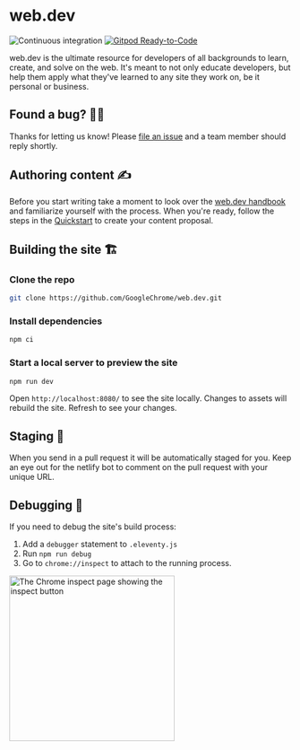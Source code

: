 # web.dev

![Continuous integration](https://github.com/GoogleChrome/web.dev/workflows/Continuous%20integration/badge.svg)
[![Gitpod Ready-to-Code](https://img.shields.io/badge/Gitpod-Ready--to--Code-blue?logo=gitpod)](https://gitpod.io/#https://github.com/GoogleChrome/web.dev)

web.dev is the ultimate resource for developers of all backgrounds to learn,
create, and solve on the web. It's meant to not only educate developers, but
help them apply what they've learned to any site they work on, be it personal or
business.

## Found a bug? 👷‍♀️

Thanks for letting us know! Please [file an issue](https://github.com/GoogleChrome/web.dev/issues/new?assignees=&labels=bug&template=bug_report.md&title=) and a team member should reply shortly.

## Authoring content ✍️

Before you start writing take a moment to look over the [web.dev
handbook](https://web.dev/handbook) and familiarize yourself with the process.
When you're ready, follow the steps in the
[Quickstart](https://web.dev/handbook/quick-start/) to create your content
proposal.

## Building the site 🏗

### Clone the repo

```bash
git clone https://github.com/GoogleChrome/web.dev.git
```

### Install dependencies

```bash
npm ci
```

### Start a local server to preview the site

```bash
npm run dev
```

Open `http://localhost:8080/` to see the site locally. Changes to assets will
rebuild the site. Refresh to see your changes.

## Staging 🕺

When you send in a pull request it will be automatically staged for you. Keep an
eye out for the netlify bot to comment on the pull request with your unique URL.

## Debugging 🐛

If you need to debug the site's build process:

1. Add a `debugger` statement to `.eleventy.js`
1. Run `npm run debug`
1. Go to `chrome://inspect` to attach to the running process.

<img
  width="295"
  alt="The Chrome inspect page showing the inspect button"
  src="https://user-images.githubusercontent.com/1066253/61085691-bf125a00-a3e5-11e9-9151-58bd8a50d404.png">
